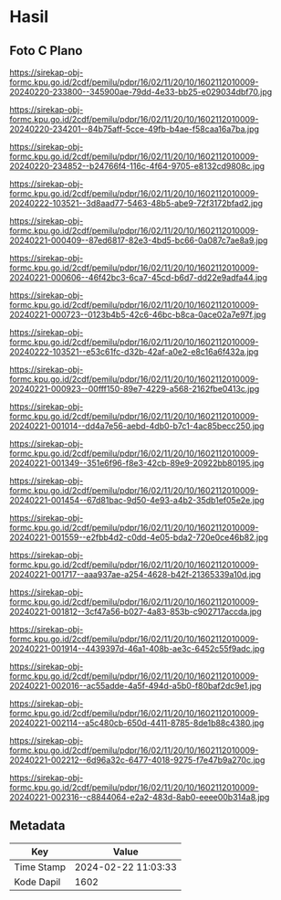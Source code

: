 # Hasil

## Foto C Plano

https://sirekap-obj-formc.kpu.go.id/2cdf/pemilu/pdpr/16/02/11/20/10/1602112010009-20240220-233800--345900ae-79dd-4e33-bb25-e029034dbf70.jpg

https://sirekap-obj-formc.kpu.go.id/2cdf/pemilu/pdpr/16/02/11/20/10/1602112010009-20240220-234201--84b75aff-5cce-49fb-b4ae-f58caa16a7ba.jpg

https://sirekap-obj-formc.kpu.go.id/2cdf/pemilu/pdpr/16/02/11/20/10/1602112010009-20240220-234852--b24766f4-116c-4f64-9705-e8132cd9808c.jpg

https://sirekap-obj-formc.kpu.go.id/2cdf/pemilu/pdpr/16/02/11/20/10/1602112010009-20240222-103521--3d8aad77-5463-48b5-abe9-72f3172bfad2.jpg

https://sirekap-obj-formc.kpu.go.id/2cdf/pemilu/pdpr/16/02/11/20/10/1602112010009-20240221-000409--87ed6817-82e3-4bd5-bc66-0a087c7ae8a9.jpg

https://sirekap-obj-formc.kpu.go.id/2cdf/pemilu/pdpr/16/02/11/20/10/1602112010009-20240221-000606--46f42bc3-6ca7-45cd-b6d7-dd22e9adfa44.jpg

https://sirekap-obj-formc.kpu.go.id/2cdf/pemilu/pdpr/16/02/11/20/10/1602112010009-20240221-000723--0123b4b5-42c6-46bc-b8ca-0ace02a7e97f.jpg

https://sirekap-obj-formc.kpu.go.id/2cdf/pemilu/pdpr/16/02/11/20/10/1602112010009-20240222-103521--e53c61fc-d32b-42af-a0e2-e8c16a6f432a.jpg

https://sirekap-obj-formc.kpu.go.id/2cdf/pemilu/pdpr/16/02/11/20/10/1602112010009-20240221-000923--00fff150-89e7-4229-a568-2162fbe0413c.jpg

https://sirekap-obj-formc.kpu.go.id/2cdf/pemilu/pdpr/16/02/11/20/10/1602112010009-20240221-001014--dd4a7e56-aebd-4db0-b7c1-4ac85becc250.jpg

https://sirekap-obj-formc.kpu.go.id/2cdf/pemilu/pdpr/16/02/11/20/10/1602112010009-20240221-001349--351e6f96-f8e3-42cb-89e9-20922bb80195.jpg

https://sirekap-obj-formc.kpu.go.id/2cdf/pemilu/pdpr/16/02/11/20/10/1602112010009-20240221-001454--67d81bac-9d50-4e93-a4b2-35db1ef05e2e.jpg

https://sirekap-obj-formc.kpu.go.id/2cdf/pemilu/pdpr/16/02/11/20/10/1602112010009-20240221-001559--e2fbb4d2-c0dd-4e05-bda2-720e0ce46b82.jpg

https://sirekap-obj-formc.kpu.go.id/2cdf/pemilu/pdpr/16/02/11/20/10/1602112010009-20240221-001717--aaa937ae-a254-4628-b42f-21365339a10d.jpg

https://sirekap-obj-formc.kpu.go.id/2cdf/pemilu/pdpr/16/02/11/20/10/1602112010009-20240221-001812--3cf47a56-b027-4a83-853b-c902717accda.jpg

https://sirekap-obj-formc.kpu.go.id/2cdf/pemilu/pdpr/16/02/11/20/10/1602112010009-20240221-001914--4439397d-46a1-408b-ae3c-6452c55f9adc.jpg

https://sirekap-obj-formc.kpu.go.id/2cdf/pemilu/pdpr/16/02/11/20/10/1602112010009-20240221-002016--ac55adde-4a5f-494d-a5b0-f80baf2dc9e1.jpg

https://sirekap-obj-formc.kpu.go.id/2cdf/pemilu/pdpr/16/02/11/20/10/1602112010009-20240221-002114--a5c480cb-650d-4411-8785-8de1b88c4380.jpg

https://sirekap-obj-formc.kpu.go.id/2cdf/pemilu/pdpr/16/02/11/20/10/1602112010009-20240221-002212--6d96a32c-6477-4018-9275-f7e47b9a270c.jpg

https://sirekap-obj-formc.kpu.go.id/2cdf/pemilu/pdpr/16/02/11/20/10/1602112010009-20240221-002316--c8844064-e2a2-483d-8ab0-eeee00b314a8.jpg


## Metadata

| Key        | Value               |
| ---------- | ------------------- |
| Time Stamp | 2024-02-22 11:03:33 |
| Kode Dapil | 1602                |



